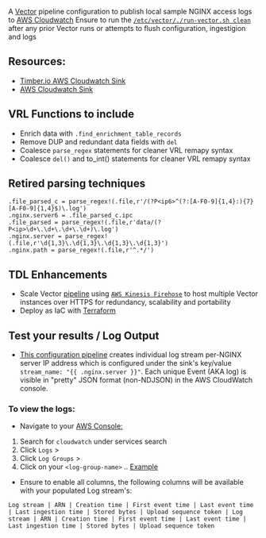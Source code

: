 A [Vector](https://vector.dev) pipeline configuration to publish local sample NGINX access logs to [AWS Cloudwatch](https://docs.aws.amazon.com/AmazonCloudWatch/latest/logs/WhatIsCloudWatchLogs.html)
Ensure to run the [`/etc/vector/./run-vector.sh clean`](https://github.com/GangGreenTemperTatum/vector/blob/main/scripts/run-vector.sh) after any prior Vector runs or attempts to flush configuration, ingestigion and logs

## Resources:

* [Timber.io AWS Cloudwatch Sink](https://vector.dev/docs/reference/configuration/sinks/aws_cloudwatch_logs/)
* [AWS Cloudwatch Sink](https://assume-role-docs--vector-project.netlify.app/docs/reference/sinks/aws_cloudwatch_logs/)

## VRL Functions to include ##
* Enrich data with `.find_enrichment_table_records`
* Remove DUP and redundant data fields with `del`
* Coalesce `parse_regex` statements for cleaner VRL remapy syntax
* Coalesce `del()` and to_int() statements for cleaner VRL remapy syntax

## Retired parsing techniques ##
```
.file_parsed_c = parse_regex!(.file,r'/(?P<ip6>^(?:[A-F0-9]{1,4}:){7}[A-F0-9]{1,4}$)\.log')
.nginx.server6 = .file_parsed_c.ipc
.file_parsed = parse_regex!(.file,r'data/(?P<ip>\d+\.\d+\.\d+\.\d+)\.log')
.nginx.server = parse_regex!(.file,r'\d{1,3}\.\d{1,3}\.\d{1,3}\.\d{1,3}')
.nginx.path = parse_regex!(.file,r'^.*/')
```

## TDL Enhancements
* Scale Vector [pipeline](https://vector.dev/guides/advanced/cloudwatch-logs-firehose/) using [`AWS Kinesis Firehose`](https://aws.amazon.com/kinesis/data-firehose/) to host multiple Vector instances over HTTPS for redundancy, scalability and portability
* Deploy as IaC with [Terraform](https://registry.terraform.io/providers/hashicorp/aws/latest/docs/resources/cloudwatch_log_group)

## Test your results / Log Output 

* [This configuration pipeline](https://github.com/GangGreenTemperTatum/vector/blob/main/config/pipelines/nginx-to-cloudwatch/nginx-sample-to-cloudwatch.yml) creates individual log stream per-NGINX server IP address which is configured under the sink's key/value `stream_name: "{{ .nginx.server }}"`. Each unique Event (AKA log) is visible in "pretty" JSON format (non-NDJSON) in the AWS CloudWatch console.

### To view the logs:

* Navigate to your [AWS Console:](https://portal.aws.amazon.com)

1) Search for `cloudwatch` under services search
2) Click `Logs` >
3) Click `Log Groups` > 
4) Click on your `<log-group-name>` .. [Example](https://us-east-2.console.aws.amazon.com/cloudwatch/home?region=us-east-2#logsV2:log-groups/log-group/vector-nginx$)

* Ensure to enable all columns, the following columns will be available with your populated Log stream's:

```
Log stream | ARN | Creation time | First event time | Last event time | Last ingestion time | Stored bytes | Upload sequence token | Log stream | ARN | Creation time | First event time | Last event time | Last ingestion time | Stored bytes | Upload sequence token
```
